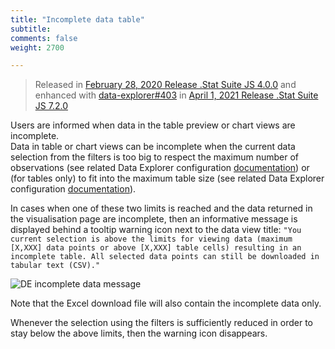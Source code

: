 ```yaml
---
title: "Incomplete data table"
subtitle: 
comments: false
weight: 2700

---
```


>Released in [February 28, 2020 Release .Stat Suite JS 4.0.0](https://sis-cc.gitlab.io/dotstatsuite-documentation/changelog/#february-28-2020) and enhanced with [data-explorer#403](https://gitlab.com/sis-cc/.stat-suite/dotstatsuite-data-explorer/-/issues/403) in [April 1, 2021 Release .Stat Suite JS 7.2.0](https://sis-cc.gitlab.io/dotstatsuite-documentation/changelog/#april-1-2021)

Users are informed when data in the table preview or chart views are incomplete.  
Data in table or chart views can be incomplete when the current data selection from the filters is too big to respect the maximum number of observations (see related Data Explorer configuration [documentation](https://sis-cc.gitlab.io/dotstatsuite-documentation/configurations/de-configuration/#maximum-number-of-observations-in-tables-and-charts)) or (for tables only) to fit into the maximum table size (see related Data Explorer configuration [documentation](https://sis-cc.gitlab.io/dotstatsuite-documentation/configurations/de-configuration/#maximum-number-of-cells-in-table)).  

In cases when one of these two limits is reached and the data returned in the visualisation page are incomplete, then an informative message is displayed behind a tooltip warning icon next to the data view title: `"You current selection is above the limits for viewing data (maximum [X,XXX] data points or above [X,XXX] table cells) resulting in an incomplete table. All selected data points can still be downloaded in tabular text (CSV)."`

![DE incomplete data message](/dotstatsuite-documentation/images/de-incomplete-data.png)  

Note that the Excel download file will also contain the incomplete data only.   

Whenever the selection using the filters is sufficiently reduced in order to stay below the above limits, then the warning icon disappears.
